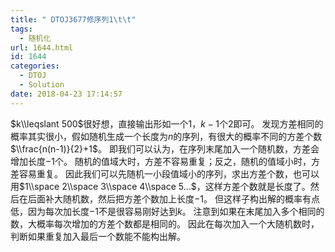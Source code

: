 ```yaml
---
title: " DTOJ3677修序列1\t\t"
tags:
  - 随机化
url: 1644.html
id: 1644
categories:
  - DTOJ
  - Solution
date: 2018-04-23 17:14:57
---
```


$k\\leqslant 500$很好想，直接输出形如一个$1$，$k-1$个$2$即可。 发现方差相同的概率其实很小，假如随机生成一个长度为$n$的序列，有很大的概率不同的方差个数$\\frac{n(n-1)}{2}+1$。 即我们可以认为，在序列末尾加入一个随机数，方差会增加长度$-1$个。 随机的值域大时，方差不容易重复；反之，随机的值域小时，方差容易重复。 因此我们可以先随机一小段值域小的序列，求出方差个数，也可以用$1\\space 2\\space 3\\space 4\\space 5…$，这样方差个数就是长度了。然后在后面补大随机数，然后把方差个数加上长度$-1$。 但这样子构出解的概率有点低，因为每次加长度$-1$不是很容易刚好达到$k$。 注意到如果在末尾加入多个相同的数，大概率每次增加的方差个数都是相同的。 因此在每次加入一个大随机数时，判断如果重复加入最后一个数能不能构出解。